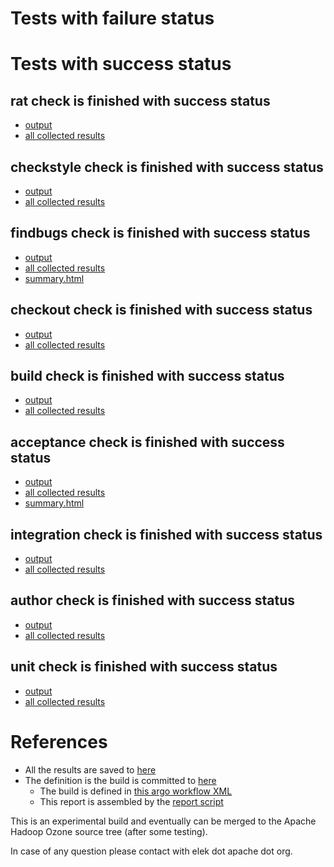 # Tests with failure status


# Tests with success status

## rat check is finished with success status

   * [output](https://raw.githubusercontent.com/elek/ozone-ci-03/master/pr/pr-hdds-2285-m7gxc/rat/output.log)
   * [all collected results](https://github.com/elek/ozone-ci-03/tree/master/pr/pr-hdds-2285-m7gxc/rat)


## checkstyle check is finished with success status

   * [output](https://raw.githubusercontent.com/elek/ozone-ci-03/master/pr/pr-hdds-2285-m7gxc/checkstyle/output.log)
   * [all collected results](https://github.com/elek/ozone-ci-03/tree/master/pr/pr-hdds-2285-m7gxc/checkstyle)


## findbugs check is finished with success status

   * [output](https://raw.githubusercontent.com/elek/ozone-ci-03/master/pr/pr-hdds-2285-m7gxc/findbugs/output.log)
   * [all collected results](https://github.com/elek/ozone-ci-03/tree/master/pr/pr-hdds-2285-m7gxc/findbugs)
   * [summary.html](https://elek.github.io/ozone-ci-03/pr/pr-hdds-2285-m7gxc/findbugs/summary.html)


## checkout check is finished with success status

   * [output](https://raw.githubusercontent.com/elek/ozone-ci-03/master/pr/pr-hdds-2285-m7gxc/checkout/output.log)
   * [all collected results](https://github.com/elek/ozone-ci-03/tree/master/pr/pr-hdds-2285-m7gxc/checkout)


## build check is finished with success status

   * [output](https://raw.githubusercontent.com/elek/ozone-ci-03/master/pr/pr-hdds-2285-m7gxc/build/output.log)
   * [all collected results](https://github.com/elek/ozone-ci-03/tree/master/pr/pr-hdds-2285-m7gxc/build)


## acceptance check is finished with success status

   * [output](https://raw.githubusercontent.com/elek/ozone-ci-03/master/pr/pr-hdds-2285-m7gxc/acceptance/output.log)
   * [all collected results](https://github.com/elek/ozone-ci-03/tree/master/pr/pr-hdds-2285-m7gxc/acceptance)
   * [summary.html](https://elek.github.io/ozone-ci-03/pr/pr-hdds-2285-m7gxc/acceptance/summary.html)


## integration check is finished with success status

   * [output](https://raw.githubusercontent.com/elek/ozone-ci-03/master/pr/pr-hdds-2285-m7gxc/integration/output.log)
   * [all collected results](https://github.com/elek/ozone-ci-03/tree/master/pr/pr-hdds-2285-m7gxc/integration)


## author check is finished with success status

   * [output](https://raw.githubusercontent.com/elek/ozone-ci-03/master/pr/pr-hdds-2285-m7gxc/author/output.log)
   * [all collected results](https://github.com/elek/ozone-ci-03/tree/master/pr/pr-hdds-2285-m7gxc/author)


## unit check is finished with success status

   * [output](https://raw.githubusercontent.com/elek/ozone-ci-03/master/pr/pr-hdds-2285-m7gxc/unit/output.log)
   * [all collected results](https://github.com/elek/ozone-ci-03/tree/master/pr/pr-hdds-2285-m7gxc/unit)




# References

 * All the results are saved to [here](https://github.com/elek/ozone-ci-03/tree/master/pr/pr-hdds-2285-m7gxc/)
 * The definition is the build is committed to [here](https://github.com/elek/argo-ozone)
    * The build is defined in [this argo workflow XML](https://github.com/elek/argo-ozone/blob/master/ozone-build.yaml)
    * This report is assembled by the [report script](https://github.com/elek/argo-ozone/blob/master/scripts/report.sh)

This is an experimental build and eventually can be merged to the Apache Hadoop Ozone source tree (after some testing).

In case of any question please contact with elek dot apache dot org.

